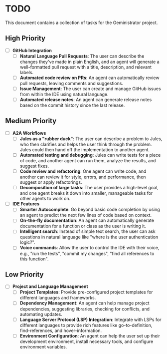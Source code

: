 # TODO

This document contains a collection of tasks for the Geministrator project.

## High Priority

- [ ] **GitHub Integration**
    - [ ] **Natural Language Pull Requests**: The user can describe the changes they've made in plain English, and an agent will generate a well-formatted pull request with a title, description, and relevant labels.
    - [ ] **Automated code review on PRs**: An agent can automatically review pull requests, leaving comments and suggestions.
    - [ ] **Issue Management**: The user can create and manage GitHub issues from within the IDE using natural language.
    - [ ] **Automated release notes**: An agent can generate release notes based on the commit history since the last release.

## Medium Priority

- [ ] **A2A Workflows**
    - [ ] **Jules as a "rubber duck"**: The user can describe a problem to Jules, who then clarifies and helps the user think through the problem. Jules could then hand off the implementation to another agent.
    - [ ] **Automated testing and debugging**: Jules can write tests for a piece of code, and another agent can run them, analyze the results, and suggest fixes.
    - [ ] **Code review and refactoring**: One agent can write code, and another can review it for style, errors, and performance, then suggest or apply refactorings.
    - [ ] **Decomposition of large tasks**: The user provides a high-level goal, and one agent breaks it down into smaller, manageable tasks for other agents to work on.

- [ ] **IDE Features**
    - [ ] **Smarter Autocomplete**: Go beyond basic code completion by using an agent to predict the next few lines of code based on context.
    - [ ] **On-the-fly documentation**: An agent can automatically generate documentation for a function or class as the user is writing it.
    - [ ] **Intelligent search**: Instead of simple text search, the user can ask questions in natural language like "where is the user authentication logic?".
    - [ ] **Voice commands**: Allow the user to control the IDE with their voice, e.g., "run the tests", "commit my changes", "find all references to this function".

## Low Priority

- [ ] **Project and Language Management**
    - [ ] **Project Templates**: Provide pre-configured project templates for different languages and frameworks.
    - [ ] **Dependency Management**: An agent can help manage project dependencies, suggesting libraries, checking for conflicts, and automating updates.
    - [ ] **Language Server Protocol (LSP) Integration**: Integrate with LSPs for different languages to provide rich features like go-to-definition, find-references, and hover-information.
    - [ ] **Environment Configuration**: An agent can help the user set up their development environment, install necessary tools, and configure environment variables.
